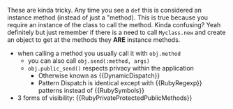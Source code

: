 These are kinda tricky. Any time you see a `def` this is considered an instance method (instead of just a "method). This is true because you require an instance of the class to call the method. Kinda confusing? Yeah definitely but just remember if there is a need to call `Myclass.new` and create an object to get at the methods they __ARE__ instance methods.

* when calling a method you usually call it with `obj.method`
  * you can also call `obj.send(:method, args)`
  * `obj.public_send()` respects privacy within the application
    * Otherwise known as {{DynamicDispatch}}
    * Pattern Dispatch is identical except with {{RubyRegexp}} patterns instead of {{RubySymbols}}
* 3 forms of visibility: {{RubyPrivateProtectedPublicMethods}}